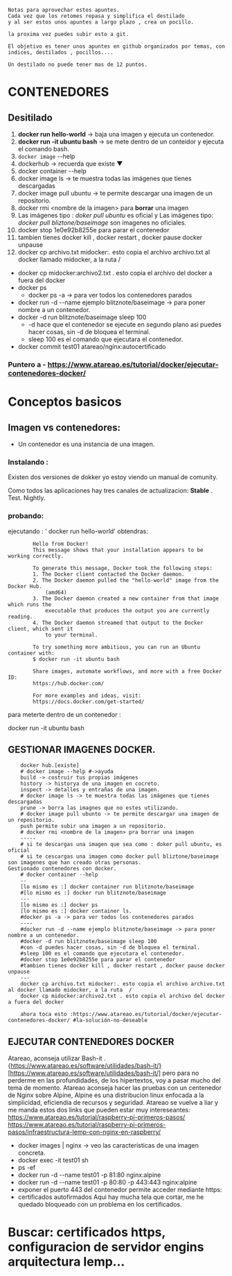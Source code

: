 ```
Notas para aprovechar estos apuntes.
Cada vez que los retomes repasa y simplifica el destilado
y al ser estos unos apuntes a largo plazo , crea un pocillo.

la proxima vez puedes subir esto a git.

El objetivo es tener unos apuntes en github organizados por temas, con indices, destilados , pocillos....

Un destilado no puede tener mas de 12 puntos.
```
 
# CONTENEDORES 

## **Desitilado**

1. **docker run hello-world** -> baja una imagen y ejecuta un contenedor.
2. **docker run -it ubuntu bash** -> se mete dentro de un conteidor y ejecuta el comando bash.
3. `docker image` --help
4. dockerhub -> recuerda que existe ▼
5. docker container --help
6. docker image ls -> te muestra todas las imágenes que tienes descargadas
7. docker image pull ubuntu -> te permite descargar una imagen de un repositorio.
8. docker rmi \<nombre de la imagen\> para **borrar** una imagen
9. Las imágenes tipo : _doker pull ubuntu_ es oficial y Las imágenes tipo: _docker pull bliztone/baseimage_ son imagenes no oficiales.
10. docker stop 1e0e92b8255e para parar el contenedor
11. tambien tienes docker kill , docker restart , docker pause docker unpause
12. docker cp archivo.txt midocker:. esto copia el archivo archivo.txt al docker llamado midocker, a la ruta  /
- docker cp midocker:archivo2.txt . esto copia el archivo del docker a fuera del docker
- docker ps 
  - docker ps -a -> para ver todos los contenedores parados
- docker run -d --name ejemplo blitznote/baseimage -> para poner nombre a un contenedor.
- docker -d run blitznote/baseimage sleep 100
  - -d hace que el contenedor se ejecute en segundo plano asi puedes hacer cosas, sin -d de bloquea el terminal.
  - sleep 100 es el comando que ejecutara el contenedor.
- docker commit test01 atareao/nginx:autocertificado

### Puntero a - https://www.atareao.es/tutorial/docker/ejecutar-contenedores-docker/

# Conceptos basicos

## Imagen vs contenedores:
- Un contenedor es una instancia de una imagen.
### Instalando :
Existen dos versiones de dokker yo estoy viendo un manual de comunity.

Como todos las aplicaciones hay tres canales de actualizacion: **Stable** . Test. Nightly.

### probando:
ejecutando : ' docker run hello-world' 
obtendras:
```
		Hello from Docker!
		This message shows that your installation appears to be working correctly.

		To generate this message, Docker took the following steps:
		1. The Docker client contacted the Docker daemon.
		2. The Docker daemon pulled the "hello-world" image from the Docker Hub.
			(amd64)
		3. The Docker daemon created a new container from that image which runs the
			executable that produces the output you are currently reading.
		4. The Docker daemon streamed that output to the Docker client, which sent it
			to your terminal.

		To try something more ambitious, you can run an Ubuntu container with:
		$ docker run -it ubuntu bash

		Share images, automate workflows, and more with a free Docker ID:
		https://hub.docker.com/

		For more examples and ideas, visit:
		https://docs.docker.com/get-started/
```

para meterte dentro de un contenedor :

docker run -it ubuntu bash
	
## GESTIONAR IMAGENES DOCKER.

		docker hub.[existe]
		# docker image --help #->ayuda
		build -> costruir tus propias imágenes 
		history -> historya de una imagen en cocreto.
		inspect -> detalles y entrañas de una imagen.
		# docker image ls -> te muestra todas las imágenes que tienes descargadas
		prune -> borra las imagnes que no estes utilizando.
		# docker image pull ubunto -> te permite descargar una imagen de un repositorio.
		push permite subir una imagen a un repositorio.
		# docker rmi <nombre de la imagen> pra borrar una imagen
		-----
		# si te descargas una imagen que sea como : doker pull ubuntu, es oficial
		# si te cescargas una imagen como docker pull bliztone/baseimage son imagenes que han creado otras personas.
	Gestionado contenedores con docker.
		# docker container --help
		--
		[lo mismo es :] docker container run blitznote/baseimage
		#[lo mismo es :] docker run blitznote/baseimage
		---
		[lo mismo es :] docker ps 
		[lo mismo es :] docker container ls.
		#docker ps -a -> para ver todos los contenedores parados
		----
		#docker run -d --name ejemplo blitznote/baseimage -> para poner nombre a un contenedor.
		#docker -d run blitznote/baseimage sleep 100
		#con -d puedes hacer cosas, sin -d de bloquea el terminal.
		#sleep 100 es el comando que ejecutara el contenedor.
		#docker stop 1e0e92b8255e para parar el contenedor
		#tambien tienes docker kill , docker restart , docker pause docker unpause
		---
		docker cp archivo.txt midocker:. esto copia el archivo archivo.txt al docker llamado midocker, a la ruta  /
		docker cp midocker:archivo2.txt . esto copia el archivo del docker a fuera del docker

		ahora toca esto :https://www.atareao.es/tutorial/docker/ejecutar-contenedores-docker/ #la-solución-no-deseable

## EJECUTAR CONTENEDORES DOCKER

Atareao, aconseja utilizar Bash-it . {https://www.atareao.es/software/utilidades/bash-it/} [https://www.atareao.es/software/utilidades/bash-it/] pero para no perderme en las profundidades, de los hipertextos, voy a pasar mucho del tema de momento.
Atareao aconseja hacer las pruebas con un centenedor de Nginx sobre Alpine, 
Alpine es una distribucion linux enfocada a la simplicidad, eficiendia de recursos y seguridad.
Atareao se vuelve a liar y me manda estos dos links que pueden estar muy intereseantes:
https://www.atareao.es/tutorial/raspberry-pi-primeros-pasos/
https://www.atareao.es/tutorial/raspberry-pi-primeros-pasos/infraestructura-lemp-con-nginx-en-raspberry/
- docker images | nginx -> veo las caracteristicas de una imagen concreta.
- docker exec -it test01 sh
- ps -ef
- docker run -d --name test01 -p 81:80 nginx:alpine
- docker run -d --name test01 -p 80:80 -p 443:443 nginx:alpine
- exponer el puerto 443 del contenedor permite acceder mediante https:
- certificados autofirmados 
Aqui hay mucha tela que cortar, me he quedado bloqueado con un problema en los certificados.
# Buscar: certificados https, configuracion de servidor engins arquitectura lemp... 

